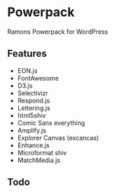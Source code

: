 # Powerpack
Ramons Powerpack for WordPress

## Features ##

* EON.js
* FontAwesome
* D3.js
* Selectivizr
* Respond.js
* Lettering.js
* html5shiv
* Comic Sans everything
* Amplify.js
* Explorer Canvas (excancas)
* Enhance.js
* Microformat shiv
* MatchMedia.js

## Todo ##
